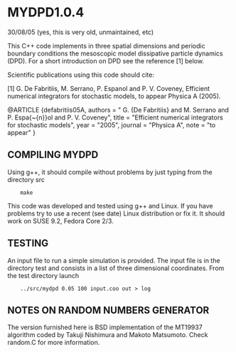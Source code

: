 # MYDPD1.0.4 

30/08/05 (yes, this is very old, unmaintained, etc)
                                                                                                                           
This C++ code implements in three spatial dimensions and periodic boundary conditions
the mesoscopic model dissipative particle dynamics (DPD). 
For a short introduction on DPD see the reference [1] below.


Scientific publications using this code should cite:

[1] G. De Fabritiis, M. Serrano, P. Espanol and P. V. Coveney, 
    Efficient numerical integrators for stochastic models, to appear Physica A (2005).

@ARTICLE {defabritiis05A,
    authors = " G. {De Fabritiis} and M. Serrano and P. Espa{\~{n}}ol  and P. V. Coveney",
    title = "Efficient numerical integrators for stochastic models",
    year = "2005",
    journal = "Physica A",
    note = "to appear" 
}

 
## COMPILING  MYDPD

Using g++, it should compile without problems by just typing
from the directory src
```
	make
```
This code  was developed and tested using g++ and Linux.
If you have problems try to use a recent (see date) Linux
distribution or fix it. It should work on SUSE 9.2, Fedora Core 2/3.


## TESTING

An input file to run a simple simulation is provided. 
The input file is in the directory test and consists in a 
list of three dimensional coordinates. 
From the test directory launch
```
	../src/mydpd 0.05 100 input.coo out > log
```

## NOTES ON RANDOM NUMBERS GENERATOR

The version furnished here is BSD implementation of the MT19937 algorithm coded by 
Takuji Nishimura and Makoto Matsumoto.  Check random.C for more information.



